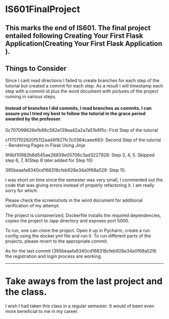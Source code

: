 # IS601FinalProject

This marks the end of IS601. The final project entailed following Creating Your First Flask Application(Creating Your First Flask Application
).
-------  
## Things to Consider

Since I cant read directions I failed to create branches for each step of the tutorial but created a commit for each step.
As a result I will timestamp each step with a commit id plus the word document with pictures of the project running in various steps.

#### Instead of branches I did commits, I read branches as commits. I can assure you I tried my best to follow the tutorial in the grace period awarded by the professor. 

0c707099626e1b86c582e139ea42a2a7a51b6f5c: First Step of the tutorial

cf1707f02820f5112aad4f927fc7c0364caee663: Second Step of the tutorial - Rendering Pages in Flask Using Jinja

9f4bf10982b8d545ae26839e05706c3ad3227928: Step 3, 4, 5. Skipped step 6, 7, 8(Step 8 later added for Step 10)

395beaafa9340cd168318cfeb928e34a0f68a529: Step 10. 

I was short on time since the semester was very small, I commented out the code that was giving errors instead of properly refactoring it. I am really sorry for which. 

Please check the screenshots in the word document for additional verification of my attempt. 


The project is containerized, Dockerfile installs the required dependencies, copies the project to /app directory and exposes port 5000. 

To run, one can clone the project. Open it up in Pycharm, create a run config using the docker.yml file and run it. 
To run different parts of the projects, please revert to the appropriate commit. 

As for the last commit (395beaafa9340cd168318cfeb928e34a0f68a529) the registration and login process are working. 

------ 

# Take aways from the last project and the class.

I wish I had taken this class in a regular semester. It would of been even more beneficial to me in my career. 
